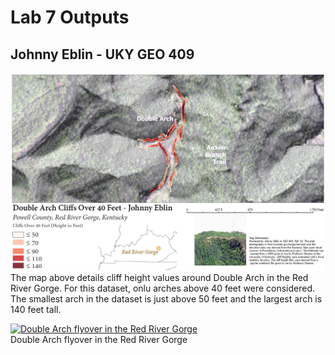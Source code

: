 # Lab 7 Outputs
## Johnny Eblin - UKY GEO 409

![Cliffs over 40 feet around Double Arch in the Red River Gorge](Double_Arch_Layout_Cliffs_40ft_72dpi.jpg) <br/>
The map above details cliff height values around Double Arch in the Red River Gorge. For this dataset, onlu arches above 40 feet were considered. The smallest arch in the dataset is just above 50 feet and the largest arch is 140 feet tall.

[![Double Arch flyover in the Red River Gorge](https://img.youtube.com/vi/w7gxTa23bew/0.jpg)](https://www.youtube.com/watch?v=w7gxTa23bew&feature=youtu.be) <br/>
Double Arch flyover in the Red River Gorge